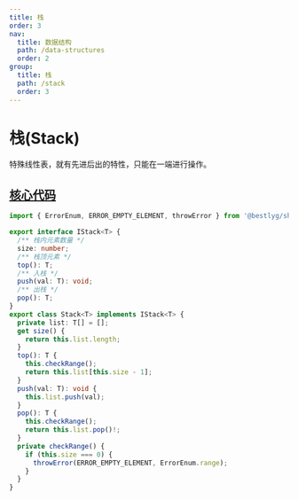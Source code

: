 ```yaml
---
title: 栈
order: 3
nav:
  title: 数据结构
  path: /data-structures
  order: 2
group:
  title: 栈
  path: /stack
  order: 3
---
```


# 栈(Stack)

特殊线性表，就有先进后出的特性，只能在一端进行操作。


## [核心代码](https://gitee.com/bestlyg/bestlyg/tree/master/packages/data-structures/src/stack/stack.ts)
```ts
import { ErrorEnum, ERROR_EMPTY_ELEMENT, throwError } from '@bestlyg/shared';

export interface IStack<T> {
  /** 栈内元素数量 */
  size: number;
  /** 栈顶元素 */
  top(): T;
  /** 入栈 */
  push(val: T): void;
  /** 出栈 */
  pop(): T;
}
export class Stack<T> implements IStack<T> {
  private list: T[] = [];
  get size() {
    return this.list.length;
  }
  top(): T {
    this.checkRange();
    return this.list[this.size - 1];
  }
  push(val: T): void {
    this.list.push(val);
  }
  pop(): T {
    this.checkRange();
    return this.list.pop()!;
  }
  private checkRange() {
    if (this.size === 0) {
      throwError(ERROR_EMPTY_ELEMENT, ErrorEnum.range);
    }
  }
}

```
